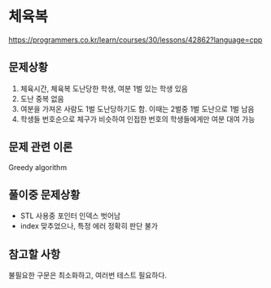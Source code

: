 # 체육복
https://programmers.co.kr/learn/courses/30/lessons/42862?language=cpp

## 문제상황
1. 체육시간, 체육복 도난당한 학생, 여분 1벌 있는 학생 있음
2. 도난 중복 없음
3. 여분을 가져온 사람도 1벌 도난당하기도 함. 이때는 2벌중 1벌 도난으로 1벌 남음
4. 학생들 번호순으로 체구가 비슷하여 인접한 번호의 학생들에게만 여분 대여 가능

## 문제 관련 이론
Greedy algorithm

## 풀이중 문제상황
* STL 사용중 포인터 인덱스 벗어남
* index 맞추었으나, 특정 에러 정확히 판단 불가

## 참고할 사항
불필요한 구문은 최소화하고, 여러번 테스트 필요하다.
